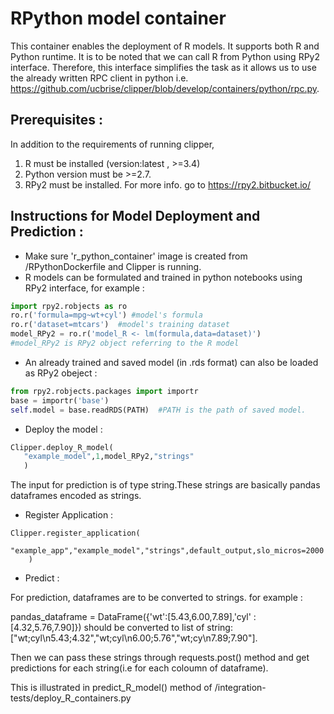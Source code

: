 # RPython model container 

This container enables the deployment of R models. It supports both R and Python runtime. It is to be noted that we can call R from Python using RPy2 interface. Therefore, this interface simplifies the task as it allows us to use the already written RPC client in python i.e.  <https://github.com/ucbrise/clipper/blob/develop/containers/python/rpc.py>.


## Prerequisites :

In addition to the requirements of running clipper, 

1. R must be installed (version:latest , >=3.4)
2. Python version must be >=2.7. 
3. RPy2 must be installed. For more info. go to <https://rpy2.bitbucket.io/>


## Instructions for Model Deployment and Prediction :


- Make sure  'r_python_container' image is created from <clipper-root>/RPythonDockerfile and Clipper is running.
- R models can be formulated and trained in python notebooks using RPy2 interface, for example :

```py
import rpy2.robjects as ro
ro.r('formula=mpg~wt+cyl') #model's formula
ro.r('dataset=mtcars')  #model's training dataset
model_RPy2 = ro.r('model_R <- lm(formula,data=dataset)') 
#model_RPy2 is RPy2 object referring to the R model

```
- An already trained and saved model (in .rds format) can also be loaded as RPy2 obeject :

```py
from rpy2.robjects.packages import importr
base = importr('base')
self.model = base.readRDS(PATH)  #PATH is the path of saved model.

```

- Deploy the model :

```py
Clipper.deploy_R_model(
   "example_model",1,model_RPy2,"strings"
   )
```

The input for prediction is of type string.These strings are basically pandas dataframes encoded as strings. 

- Register Application :

```
Clipper.register_application(
    "example_app","example_model","strings",default_output,slo_micros=2000
    )
 ```  
  
- Predict :

 For prediction, dataframes are to be converted to strings.
for example :

pandas_dataframe = DataFrame({'wt':[5.43,6.00,7.89],'cyl' :[4.32,5.76,7.90]})
should be converted to list of string:["wt;cyl\n5.43;4.32","wt;cyl\n6.00;5.76","wt;cy\n7.89;7.90"].

Then we can pass these strings through requests.post() method and get predictions for each string(i.e for each coloumn of dataframe).

This is illustrated in predict_R_model() method of 
<clipper-root>/integration-tests/deploy_R_containers.py
